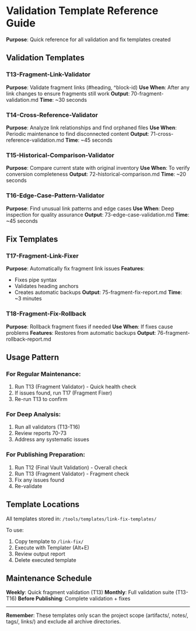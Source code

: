 # Validation Template Reference Guide

**Purpose**: Quick reference for all validation and fix templates created

## Validation Templates

### T13-Fragment-Link-Validator
**Purpose**: Validate fragment links (#heading, ^block-id)
**Use When**: After any link changes to ensure fragments still work
**Output**: 70-fragment-validation.md
**Time**: ~30 seconds

### T14-Cross-Reference-Validator  
**Purpose**: Analyze link relationships and find orphaned files
**Use When**: Periodic maintenance to find disconnected content
**Output**: 71-cross-reference-validation.md
**Time**: ~45 seconds

### T15-Historical-Comparison-Validator
**Purpose**: Compare current state with original inventory
**Use When**: To verify conversion completeness
**Output**: 72-historical-comparison.md
**Time**: ~20 seconds

### T16-Edge-Case-Pattern-Validator
**Purpose**: Find unusual link patterns and edge cases
**Use When**: Deep inspection for quality assurance
**Output**: 73-edge-case-validation.md
**Time**: ~45 seconds

## Fix Templates

### T17-Fragment-Link-Fixer
**Purpose**: Automatically fix fragment link issues
**Features**: 
- Fixes pipe syntax
- Validates heading anchors
- Creates automatic backups
**Output**: 75-fragment-fix-report.md
**Time**: ~3 minutes

### T18-Fragment-Fix-Rollback
**Purpose**: Rollback fragment fixes if needed
**Use When**: If fixes cause problems
**Features**: Restores from automatic backups
**Output**: 76-fragment-rollback-report.md

## Usage Pattern

### For Regular Maintenance:
1. Run T13 (Fragment Validator) - Quick health check
2. If issues found, run T17 (Fragment Fixer)
3. Re-run T13 to confirm

### For Deep Analysis:
1. Run all validators (T13-T16)
2. Review reports 70-73
3. Address any systematic issues

### For Publishing Preparation:
1. Run T12 (Final Vault Validation) - Overall check
2. Run T13 (Fragment Validator) - Fragment check
3. Fix any issues found
4. Re-validate

## Template Locations

All templates stored in:
`/tools/templates/link-fix-templates/`

To use:
1. Copy template to `/link-fix/`
2. Execute with Templater (Alt+E)
3. Review output report
4. Delete executed template

## Maintenance Schedule

**Weekly**: Quick fragment validation (T13)
**Monthly**: Full validation suite (T13-T16)
**Before Publishing**: Complete validation + fixes

---

**Remember**: These templates only scan the project scope (artifacts/, notes/, tags/, links/) and exclude all archive directories.